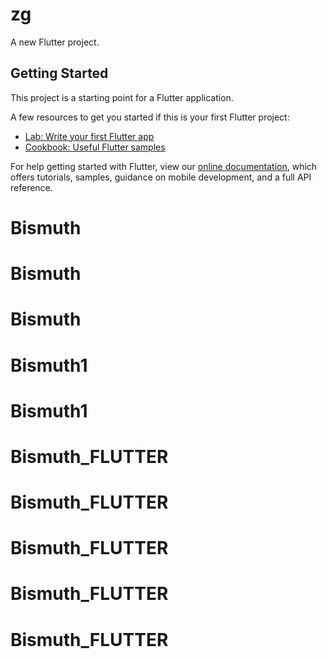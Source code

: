 # zg

A new Flutter project.

## Getting Started

This project is a starting point for a Flutter application.

A few resources to get you started if this is your first Flutter project:

- [Lab: Write your first Flutter app](https://flutter.dev/docs/get-started/codelab)
- [Cookbook: Useful Flutter samples](https://flutter.dev/docs/cookbook)

For help getting started with Flutter, view our
[online documentation](https://flutter.dev/docs), which offers tutorials,
samples, guidance on mobile development, and a full API reference.
# Bismuth
# Bismuth
# Bismuth
# Bismuth1
# Bismuth1
# Bismuth_FLUTTER
# Bismuth_FLUTTER
# Bismuth_FLUTTER
# Bismuth_FLUTTER
# Bismuth_FLUTTER

